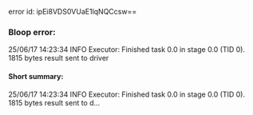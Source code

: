 error id: ipEi8VDS0VUaE1lqNQCcsw==
### Bloop error:

25/06/17 14:23:34 INFO Executor: Finished task 0.0 in stage 0.0 (TID 0). 1815 bytes result sent to driver
#### Short summary: 

25/06/17 14:23:34 INFO Executor: Finished task 0.0 in stage 0.0 (TID 0). 1815 bytes result sent to d...